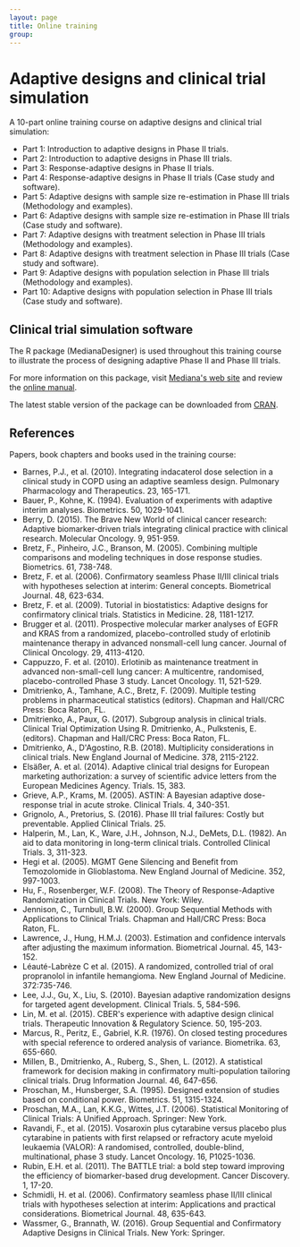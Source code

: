 ```yaml
---
layout: page
title: Online training
group: 
---
```


# Adaptive designs and clinical trial simulation

A 10-part online training course on adaptive designs and clinical trial simulation:

* Part 1: Introduction to adaptive designs in Phase II trials.
* Part 2: Introduction to adaptive designs in Phase III trials.
* Part 3: Response-adaptive designs in Phase II trials.
* Part 4: Response-adaptive designs in Phase II trials (Case study and software).
* Part 5: Adaptive designs with sample size re-estimation in Phase III trials (Methodology and examples).
* Part 6: Adaptive designs with sample size re-estimation in Phase III trials (Case study and software).
* Part 7: Adaptive designs with treatment selection in Phase III trials (Methodology and examples).
* Part 8: Adaptive designs with treatment selection in Phase III trials (Case study and software).
* Part 9: Adaptive designs with population selection in Phase III trials (Methodology and examples).
* Part 10: Adaptive designs with population selection in Phase III trials (Case study and software).

## Clinical trial simulation software

The R package (MedianaDesigner) is used throughout this training course to illustrate the process of designing adaptive Phase II and Phase III trials.  

For more information on this package, visit [Mediana's web site](http://www.mediana.us/free-software) and review the [online manual](https://medianasoft.github.io/MedianaDesigner). 

The latest stable version of the package can be downloaded from [CRAN](https://cran.r-project.org/web/packages/MedianaDesigner/index.html). 

## References

Papers, book chapters and books used in the training course:

* Barnes, P.J., et al. (2010). Integrating indacaterol dose selection in a clinical study in COPD using an adaptive seamless design. Pulmonary Pharmacology and Therapeutics. 23, 165-171.
* Bauer, P., Kohne, K. (1994). Evaluation of experiments with adaptive interim analyses. Biometrics. 50, 1029-1041.
* Berry, D. (2015). The Brave New World of clinical cancer research: Adaptive biomarker‐driven trials integrating clinical practice with clinical research. Molecular Oncology. 9, 951-959.
* Bretz, F., Pinheiro, J.C., Branson, M. (2005). Combining multiple comparisons and modeling techniques in dose response studies. Biometrics. 61, 738-748.
* Bretz, F. et al. (2006). Confirmatory seamless Phase II/III clinical trials with hypotheses selection at interim: General concepts. Biometrical Journal. 48, 623-634.
* Bretz, F. et al. (2009). Tutorial in biostatistics: Adaptive designs for confirmatory clinical trials. Statistics in Medicine. 28, 1181-1217.
* Brugger et al. (2011). Prospective molecular marker analyses of EGFR and KRAS from a randomized, placebo-controlled study of erlotinib maintenance therapy in advanced nonsmall-cell lung cancer. Journal of Clinical Oncology. 29, 4113-4120.
* Cappuzzo, F. et al. (2010). Erlotinib as maintenance treatment in advanced non-small-cell lung cancer: A multicentre, randomised, placebo-controlled Phase 3 study. Lancet Oncology. 11, 521-529.
* Dmitrienko, A., Tamhane, A.C., Bretz, F. (2009). Multiple testing problems in pharmaceutical statistics (editors). Chapman and Hall/CRC Press: Boca Raton, FL.
* Dmitrienko, A., Paux, G. (2017). Subgroup analysis in clinical trials. Clinical Trial Optimization Using R. Dmitrienko, A., Pulkstenis, E. (editors). Chapman and Hall/CRC Press: Boca Raton, FL.
* Dmitrienko, A., D'Agostino, R.B. (2018). Multiplicity considerations in clinical trials. New England Journal of Medicine. 378, 2115-2122.
* Elsäßer, A. et al. (2014). Adaptive clinical trial designs for European marketing authorization: a survey of scientific advice letters from the European Medicines Agency. Trials. 15, 383.
* Grieve, A.P., Krams, M. (2005). ASTIN: A Bayesian adaptive dose-response trial in acute stroke. Clinical Trials. 4, 340-351.
* Grignolo, A., Pretorius, S. (2016). Phase III trial failures: Costly but preventable. Applied Clinical Trials. 25. 
* Halperin, M., Lan, K., Ware, J.H., Johnson, N.J., DeMets, D.L. (1982). An aid to data monitoring in long-term clinical trials. Controlled Clinical Trials. 3, 311-323.
* Hegi et al. (2005). MGMT Gene Silencing and Benefit from Temozolomide in Glioblastoma. New England Journal of Medicine. 352, 997-1003.
* Hu, F., Rosenberger, W.F. (2008). The Theory of Response-Adaptive Randomization in Clinical Trials. New York: Wiley.
* Jennison, C., Turnbull, B.W. (2000). Group Sequential Methods with Applications to Clinical Trials. Chapman and Hall/CRC Press: Boca Raton, FL.
* Lawrence, J., Hung, H.M.J. (2003). Estimation and confidence intervals after adjusting the maximum information. Biometrical Journal. 45, 143-152.
* Léauté-Labrèze C et al. (2015). A randomized, controlled trial of oral propranolol in infantile hemangioma. New England Journal of Medicine. 372:735-746.
* Lee, J.J., Gu, X., Liu, S. (2010). Bayesian adaptive randomization designs for targeted agent development. Clinical Trials. 5, 584-596.
* Lin, M. et al. (2015). CBER's experience with adaptive design clinical trials. Therapeutic Innovation & Regulatory Science. 50, 195-203. 
* Marcus, R., Peritz, E., Gabriel, K.R. (1976). On closed testing procedures with special reference to ordered analysis of variance. Biometrika. 63, 655-660.
* Millen, B., Dmitrienko, A., Ruberg, S., Shen, L. (2012). A statistical framework for decision making in confirmatory multi-population tailoring clinical trials. Drug Information Journal. 46, 647-656.
* Proschan, M., Hunsberger, S.A. (1995). Designed extension of studies based on conditional power. Biometrics. 51, 1315-1324.
* Proschan, M.A., Lan, K.K.G., Wittes, J.T. (2006). Statistical Monitoring of Clinical Trials: A Unified Approach. Springer: New York.
* Ravandi, F., et al. (2015). Vosaroxin plus cytarabine versus placebo plus cytarabine in patients with first relapsed or refractory acute myeloid leukaemia (VALOR): A randomised, controlled, double-blind, multinational, phase 3 study. Lancet Oncology. 16, P1025-1036.
* Rubin, E.H. et al. (2011). The BATTLE trial: a bold step toward improving the efficiency of biomarker-based drug development. Cancer Discovery. 1, 17-20.
* Schmidli, H. et al. (2006). Confirmatory seamless phase II/III clinical trials with hypotheses selection at interim: Applications and practical considerations. Biometrical Journal. 48, 635-643.
* Wassmer, G., Brannath, W. (2016). Group Sequential and Confirmatory Adaptive Designs in Clinical Trials. New York: Springer.


